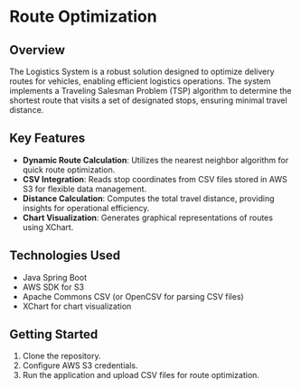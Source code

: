 # Route Optimization

## Overview
The Logistics System is a robust solution designed to optimize delivery routes for vehicles, enabling efficient logistics operations. The system implements a Traveling Salesman Problem (TSP) algorithm to determine the shortest route that visits a set of designated stops, ensuring minimal travel distance.

## Key Features
- **Dynamic Route Calculation**: Utilizes the nearest neighbor algorithm for quick route optimization.
- **CSV Integration**: Reads stop coordinates from CSV files stored in AWS S3 for flexible data management.
- **Distance Calculation**: Computes the total travel distance, providing insights for operational efficiency.
- **Chart Visualization**: Generates graphical representations of routes using XChart.

## Technologies Used
- Java Spring Boot
- AWS SDK for S3
- Apache Commons CSV (or OpenCSV for parsing CSV files)
- XChart for chart visualization

## Getting Started
1. Clone the repository.
2. Configure AWS S3 credentials.
3. Run the application and upload CSV files for route optimization.

